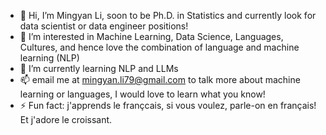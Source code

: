 - 👋 Hi, I’m Mingyan Li, soon to be Ph.D. in Statistics and currently look for data scientist or data engineer positions!
- 👀 I’m interested in Machine Learning, Data Science, Languages, Cultures, and hence love the combination of language and machine learning (NLP)
- 🌱 I’m currently learning NLP and LLMs
- 📫 email me at mingyan.li79@gmail.com to talk more about machine learning or languages, I would love to learn what you know!
- ⚡ Fun fact: j'apprends le fran&ccedil;cais, si vous voulez, parle-on en fran&ccedil;ais! Et j'adore le croissant.

<!---
MingyanLi-79/MingyanLi-79 is a ✨ special ✨ repository because its `README.md` (this file) appears on your GitHub profile.
You can click the Preview link to take a look at your changes.
--->
